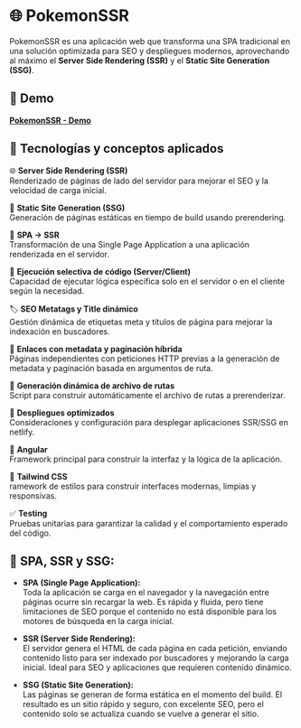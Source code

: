 # 🌐 PokemonSSR

PokemonSSR es una aplicación web que transforma una SPA tradicional en una solución optimizada para SEO y despliegues modernos, aprovechando al máximo el **Server Side Rendering (SSR)** y el **Static Site Generation (SSG)**.

## 🚀 Demo

**[PokemonSSR - Demo](https://pokemon-ssr.netlify.app/pokemons/page/1)**

## 🧰 Tecnologías y conceptos aplicados

🌐 **Server Side Rendering (SSR)**  
Renderizado de páginas de lado del servidor para mejorar el SEO y la velocidad de carga inicial.

📄 **Static Site Generation (SSG)**  
Generación de páginas estáticas en tiempo de build usando prerendering.

🔀 **SPA → SSR**  
Transformación de una Single Page Application a una aplicación renderizada en el servidor.

🧠 **Ejecución selectiva de código (Server/Client)**  
Capacidad de ejecutar lógica específica solo en el servidor o en el cliente según la necesidad.

🏷️ **SEO Metatags y Title dinámico**  
Gestión dinámica de etiquetas meta y títulos de página para mejorar la indexación en buscadores.

🔗 **Enlaces con metadata y paginación híbrida**  
Páginas independientes con peticiones HTTP previas a la generación de metadata y paginación basada en argumentos de ruta.

📝 **Generación dinámica de archivo de rutas**  
Script para construir automáticamente el archivo de rutas a prerenderizar.

🚀 **Despliegues optimizados**  
Consideraciones y configuración para desplegar aplicaciones SSR/SSG en netlify.

🔹 **Angular**  
Framework principal para construir la interfaz y la lógica de la aplicación.

💅 **Tailwind CSS**  
ramework de estilos para construir interfaces modernas, limpias y responsivas.

✅ **Testing**  
Pruebas unitarias para garantizar la calidad y el comportamiento esperado del código.

## 📝 SPA, SSR y SSG:

- **SPA (Single Page Application):**  
  Toda la aplicación se carga en el navegador y la navegación entre páginas ocurre sin recargar la web. Es rápida y fluida, pero tiene limitaciones de SEO porque el contenido no está disponible para los motores de búsqueda en la carga inicial.

- **SSR (Server Side Rendering):**  
  El servidor genera el HTML de cada página en cada petición, enviando contenido listo para ser indexado por buscadores y mejorando la carga inicial. Ideal para SEO y aplicaciones que requieren contenido dinámico.

- **SSG (Static Site Generation):**  
  Las páginas se generan de forma estática en el momento del build. El resultado es un sitio rápido y seguro, con excelente SEO, pero el contenido solo se actualiza cuando se vuelve a generar el sitio.
